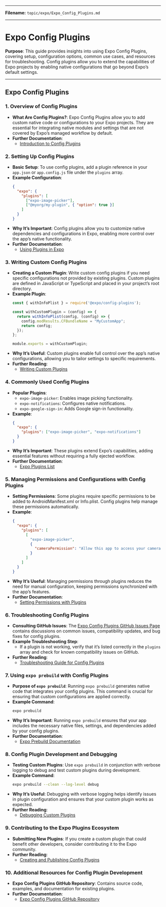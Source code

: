 
---

**Filename:** `topic/expo/Expo_Config_Plugins.md`

---

# Expo Config Plugins

**Purpose**: This guide provides insights into using Expo Config Plugins, covering setup, configuration options, common use cases, and resources for troubleshooting. Config plugins allow you to extend the capabilities of Expo projects by enabling native configurations that go beyond Expo’s default settings.

---

## Expo Config Plugins

### 1. Overview of Config Plugins
   - **What Are Config Plugins?**: Expo Config Plugins allow you to add custom native code or configurations to your Expo projects. They are essential for integrating native modules and settings that are not covered by Expo’s managed workflow by default.
   - **Further Documentation**:
      - [Introduction to Config Plugins](https://docs.expo.dev/guides/config-plugins/)

### 2. Setting Up Config Plugins
   - **Basic Setup**: To use config plugins, add a plugin reference in your `app.json` or `app.config.js` file under the `plugins` array.
   - **Example Configuration**:
     ```json
     {
       "expo": {
         "plugins": [
           ["expo-image-picker"],
           ["@myorg/my-plugin", { "option": true }]
         ]
       }
     }
     ```
   - **Why It’s Important**: Config plugins allow you to customize native dependencies and configurations in Expo, enabling more control over the app’s native functionality.
   - **Further Documentation**:
      - [Using Plugins in Expo](https://docs.expo.dev/guides/config-plugins/#configuring-plugins)

### 3. Writing Custom Config Plugins
   - **Creating a Custom Plugin**: Write custom config plugins if you need specific configurations not provided by existing plugins. Custom plugins are defined in JavaScript or TypeScript and placed in your project’s root directory.
   - **Example Plugin**:
     ```javascript
     const { withInfoPlist } = require('@expo/config-plugins');

     const withCustomPlugin = (config) => {
       return withInfoPlist(config, (config) => {
         config.modResults.CFBundleName = "MyCustomApp";
         return config;
       });
     };

     module.exports = withCustomPlugin;
     ```
   - **Why It’s Useful**: Custom plugins enable full control over the app’s native configurations, allowing you to tailor settings to specific requirements.
   - **Further Reading**:
      - [Writing Custom Plugins](https://docs.expo.dev/guides/config-plugins/#writing-your-own-plugin)

### 4. Commonly Used Config Plugins
   - **Popular Plugins**:
      - `expo-image-picker`: Enables image picking functionality.
      - `expo-notifications`: Configures native notifications.
      - `expo-google-sign-in`: Adds Google sign-in functionality.
   - **Example**:
     ```json
     {
       "expo": {
         "plugins": ["expo-image-picker", "expo-notifications"]
       }
     }
     ```
   - **Why It’s Important**: These plugins extend Expo’s capabilities, adding essential features without requiring a fully ejected workflow.
   - **Further Documentation**:
      - [Expo Plugins List](https://docs.expo.dev/guides/config-plugins/#community-plugins)

### 5. Managing Permissions and Configurations with Config Plugins
   - **Setting Permissions**: Some plugins require specific permissions to be added to AndroidManifest.xml or Info.plist. Config plugins help manage these permissions automatically.
   - **Example**:
     ```json
     {
       "expo": {
         "plugins": [
           [
             "expo-image-picker",
             {
               "cameraPermission": "Allow this app to access your camera."
             }
           ]
         ]
       }
     }
     ```
   - **Why It’s Useful**: Managing permissions through plugins reduces the need for manual configuration, keeping permissions synchronized with the app’s features.
   - **Further Documentation**:
      - [Setting Permissions with Plugins](https://docs.expo.dev/guides/config-plugins/#permissions)

### 6. Troubleshooting Config Plugins
   - **Consulting GitHub Issues**: The [Expo Config Plugins GitHub Issues Page](https://github.com/expo/config-plugins/issues) contains discussions on common issues, compatibility updates, and bug fixes for config plugins.
   - **Example Troubleshooting Step**:
     - If a plugin is not working, verify that it’s listed correctly in the `plugins` array and check for known compatibility issues on GitHub.
   - **Further Reading**:
      - [Troubleshooting Guide for Config Plugins](https://docs.expo.dev/guides/config-plugins/#troubleshooting)

### 7. Using `expo prebuild` with Config Plugins
   - **Purpose of `expo prebuild`**: Running `expo prebuild` generates native code that integrates your config plugins. This command is crucial for ensuring that custom configurations are applied correctly.
   - **Example Command**:
     ```bash
     expo prebuild
     ```
   - **Why It’s Important**: Running `expo prebuild` ensures that your app includes the necessary native files, settings, and dependencies added by your config plugins.
   - **Further Documentation**:
      - [Expo Prebuild Documentation](https://docs.expo.dev/workflow/customizing/#expo-prebuild)

### 8. Config Plugin Development and Debugging
   - **Testing Custom Plugins**: Use `expo prebuild` in conjunction with verbose logging to debug and test custom plugins during development.
   - **Example Command**:
     ```bash
     expo prebuild --clean --log-level debug
     ```
   - **Why It’s Useful**: Debugging with verbose logging helps identify issues in plugin configuration and ensures that your custom plugin works as expected.
   - **Further Reading**:
      - [Debugging Custom Plugins](https://docs.expo.dev/guides/config-plugins/#debugging)

### 9. Contributing to the Expo Plugins Ecosystem
   - **Submitting New Plugins**: If you create a custom plugin that could benefit other developers, consider contributing it to the Expo community.
   - **Further Reading**:
      - [Creating and Publishing Config Plugins](https://docs.expo.dev/guides/config-plugins/#publishing-a-plugin)

### 10. Additional Resources for Config Plugin Development
   - **Expo Config Plugins GitHub Repository**: Contains source code, examples, and documentation for existing plugins.
   - **Further Documentation**:
      - [Expo Config Plugins GitHub Repository](https://github.com/expo/config-plugins)

